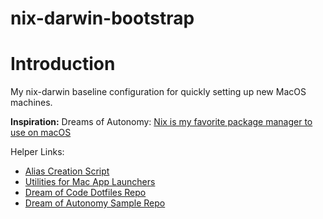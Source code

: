 # nix-darwin-bootstrap

# Introduction

My nix-darwin baseline configuration for quickly setting up new MacOS machines.

**Inspiration:**
Dreams of Autonomy: [Nix is my favorite package manager to use on macOS](https://www.youtube.com/watch?v=Z8BL8mdzWHI)

Helper Links:
- [Alias Creation Script](https://gist.github.com/elliottminns/211ef645ebd484eb9a5228570bb60ec3)
- [Utilities for Mac App Launchers](https://github.com/hraban/mac-app-util)
- [Dream of Code Dotfiles Repo](https://github.com/elliottminns/dotfiles/tree/main/nix)
- [Dream of Autonomy Sample Repo](https://github.com/dreamsofautonomy/dotfiles)

